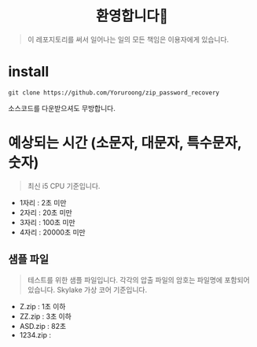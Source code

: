 <h1 align="center">환영합니다👋</h1>

> 이 레포지토리를 써서 일어나는 일의 모든 책임은 이용자에게 있습니다.

# install
```
git clone https://github.com/Yoruroong/zip_password_recovery
```

소스코드를 다운받으셔도 무방합니다.

# 예상되는 시간 (소문자, 대문자, 특수문자, 숫자)
> 최신 i5 CPU 기준입니다.
- 1자리 : 2초 미만
- 2자리 : 20초 미만
- 3자리 : 100초 미만
- 4자리 : 20000초 미만

## 샘플 파일
> 테스트를 위한 샘플 파일입니다. 각각의 압출 파일의 암호는 파일명에 포함되어 있습니다. Skylake 가상 코어 기준입니다.
- Z.zip : 1초 이하
- ZZ.zip : 3초 이하
- ASD.zip : 82초
- 1234.zip : 